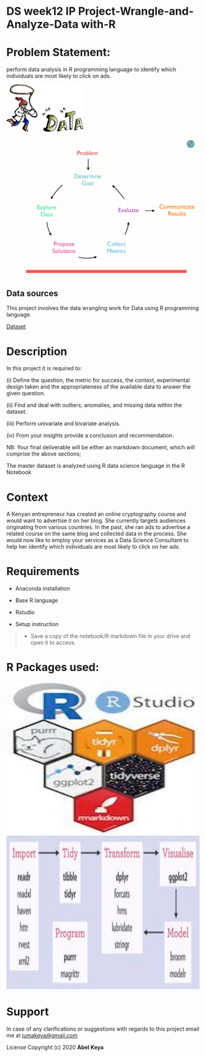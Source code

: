 # DS week12 IP Project-Wrangle-and-Analyze-Data with-R

# Problem Statement:
perform data analysis in R programming language to identify which individuals are most likely to click on ads.


<img src="https://github.com/abel-keya/Project-Wrangle-and-Analyze-Data/blob/master/data_wrangler.png" width="200" width="550"><img src="https://github.com/abel-keya/Project-Wrangle-and-Analyze-Data/blob/master/pap.gif" width="550">


## Data sources

This project involves the data wrangling work for Data using R programming language.

    
[Dataset](https://github.com/abel-keya/Data-Wrangling-with-R/blob/master/advertising.csv)





# Description

In this project it is required to:

(i)     Define the question, the metric for success, the context, experimental design taken and the appropriateness of the available data to answer the given question.

(ii)    Find and deal with outliers, anomalies, and missing data within the dataset.

(iii)   Perform  univariate and bivariate analysis.

(iv)    From your insights provide a conclusion and recommendation.

NB: Your final deliverable will be either an markdown document,  which will comprise the above sections;

The master dataset is analyzed using R data science language in the R Notebook 

# Context

A Kenyan entrepreneur has created an online cryptography course and would want to advertise it on her blog. She currently targets audiences originating from various countries. In the past, she ran ads to advertise a related course on the same blog and collected data in the process. She would now like to employ your services as a Data Science Consultant to help her identify which individuals are most likely to click on her ads. 


# Requirements

* Anaconda installation
* Base R language
* Rstudio


* Setup instruction

> * Save a copy of the notebook/R markdown file in your drive and open it to access.

<p align="center">
   
   # R Packages used:
   
 <p align="center"> 
   
  <img   src="R packages.jpg" width="650" height="400"  alt="DS" title="Requirements" />
  
  <img   src="Rpackages.jpg" width="850" height="400"  alt="DS3" title="Requirements" />
 
</p>

# Support
In case of any clarifications or suggestions with regards to this project email me at jumakeya@gmail.com

License
Copyright (c) 2020 **Abel Keya**
